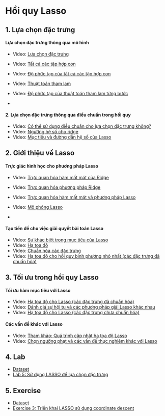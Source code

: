 # Hồi quy Lasso



## 1. Lựa chọn đặc trưng

####   Lựa chọn đặc trưng thông qua mô hình

- Video: [Lựa chọn đặc trưng](https://www.coursera.org/learn/ml-regression/lecture/sBD0S/the-feature-selection-task)

- Video: [Tất cả các tập hợp con](https://www.coursera.org/learn/ml-regression/lecture/99zV1/all-subsets)

- Video: [Độ phức tạp của tất cả các tập hợp con](https://www.coursera.org/learn/ml-regression/lecture/weWsz/complexity-of-all-subsets)
- Video: [Thuật toán tham lam](https://www.coursera.org/learn/ml-regression/lecture/ulupn/greedy-algorithms)
- Video: [Độ phức tạp của thuật toán tham lam từng bước](https://www.coursera.org/learn/ml-regression/lecture/RRah3/complexity-of-the-greedy-forward-stepwise-algorithm)

- 

#### 2. Lựa chọn đặc trưng thông qua điều chuẩn trong hồi quy

- Video: [Có thể sử dụng điều chuẩn cho lựa chọn đặc trưng không?](https://www.coursera.org/learn/ml-regression/lecture/0FyEi/can-we-use-regularization-for-feature-selection)
- Video: [Ngưỡng hệ số cho ridge](https://www.coursera.org/learn/ml-regression/lecture/Hn95c/thresholding-ridge-coefficients)
- Video: [Mục tiêu và đường dẫn hệ số của Lasso](https://www.coursera.org/learn/ml-regression/lecture/mw2Ul/the-lasso-objective-and-its-coefficient-path)



## 2. Giới thiệu về Lasso

#### Trực giác hình học cho phương pháp Lasso

- Video: [Trực quan hóa hàm mất mát của Ridge](https://www.coursera.org/learn/ml-regression/lecture/p2X9f/visualizing-the-ridge-cost)
- Video: [Trực quan hóa phương pháp Ridge](https://www.coursera.org/learn/ml-regression/lecture/1F5pH/visualizing-the-ridge-solution)
- Video: [Trực quan hóa hàm mất mát và phương pháp Lasso](https://www.coursera.org/learn/ml-regression/lecture/VZlmt/visualizing-the-lasso-cost-and-solution)
- Video: [Mô phỏng Lasso](https://www.coursera.org/learn/ml-regression/lecture/oHPlv/lasso-demo)

- 

#### Tạo tiền đề cho việc giải quyết bài toán Lasso

- Video: [Sự khác biệt trong mục tiêu của Lasso](https://www.coursera.org/learn/ml-regression/lecture/TNPal/what-makes-the-lasso-objective-different)
- Video: [Hạ tọa độ](https://www.coursera.org/learn/ml-regression/lecture/uHBq7/coordinate-descent)
- Video: [Chuẩn hóa các đặc trưng](https://www.coursera.org/learn/ml-regression/lecture/By53l/normalizing-features)
- Video: [Hạ tọa độ cho hồi quy bình phương nhỏ nhất (các đặc trưng đã chuẩn hóa)](https://www.coursera.org/learn/ml-regression/lecture/wkbZU/coordinate-descent-for-least-squares-regression-normalized-features)



## 3. Tối ưu trong hồi quy Lasso

#### Tối ưu hàm mục tiêu với Lasso

- Video: [Hạ tọa độ cho Lasso (các đặc trưng đã chuẩn hóa)](https://www.coursera.org/learn/ml-regression/lecture/SeZsT/coordinate-descent-for-lasso-normalized-features)
- Video: [Đánh giá sự hội tụ và các phương pháp giải Lasso khác nhau](https://www.coursera.org/learn/ml-regression/lecture/0ikvP/assessing-convergence-and-other-lasso-solvers)
- Video: [Hạ tọa độ cho Lasso (các đặc trưng chưa chuẩn hóa)](https://www.coursera.org/learn/ml-regression/lecture/AsCvQ/coordinate-descent-for-lasso-unnormalized-features)  



#### Các vấn đề khác với Lasso

- Video: [Tham khảo: Quá trình cập nhật hạ tọa độ Lasso](https://www.coursera.org/learn/ml-regression/lecture/6OLyn/deriving-the-lasso-coordinate-descent-update)
- Video: [Chọn ngưỡng phạt và các vấn đề thực nghiệm khác với Lasso](https://www.coursera.org/learn/ml-regression/lecture/SPr8p/choosing-the-penalty-strength-and-other-practical-issues-with-lasso)


## 4. Lab
- [Dataset](dataset/house_data.zip)
- [Lab 5: Sử dụng LASSO để lựa chọn đặc trưng](labs/lab-5.ipynb)

## 5. Exercise

- [Dataset](dataset/house_data.zip)
- [Exercise 3: Triển khai LASSO sử dụng coordinate descent](exercise/exercise-3.ipynb)